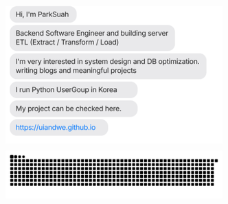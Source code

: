 ![](https://github.com/parksuah/parksuah/blob/main/chat.svg)


![](https://github.com/parksuah/parksuah/blob/output/github-contribution-grid-snake.svg)
